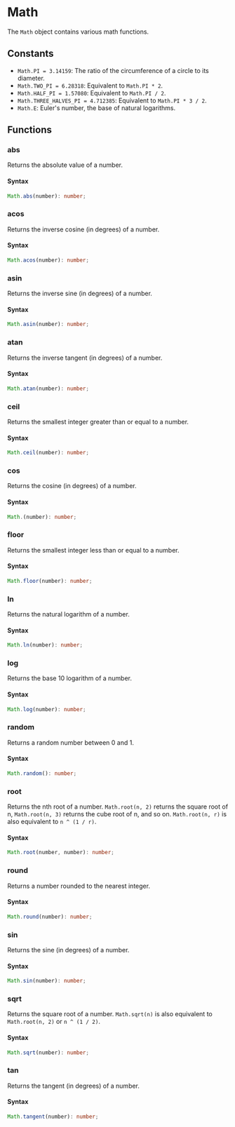 # Math
The `Math` object contains various math functions.

## Constants
- `Math.PI = 3.14159`: The ratio of the circumference of a circle to its diameter.
- `Math.TWO_PI = 6.28318`: Equivalent to `Math.PI * 2`.
- `Math.HALF_PI = 1.57080`: Equivalent to `Math.PI / 2`.
- `Math.THREE_HALVES_PI = 4.712385`: Equivalent to `Math.PI * 3 / 2`.
- `Math.E`: Euler's number, the base of natural logarithms.

## Functions
### abs
Returns the absolute value of a number.
#### Syntax
```ts
Math.abs(number): number;
```

### acos
Returns the inverse cosine (in degrees) of a number.
#### Syntax
```ts
Math.acos(number): number;
```

### asin
Returns the inverse sine (in degrees) of a number.
#### Syntax
```ts
Math.asin(number): number;
```

### atan
Returns the inverse tangent (in degrees) of a number.
#### Syntax
```ts
Math.atan(number): number;
```

### ceil
Returns the smallest integer greater than or equal to a number.
#### Syntax
```ts
Math.ceil(number): number;
```

### cos
Returns the cosine (in degrees) of a number.
#### Syntax
```ts
Math.(number): number;
```

### floor
Returns the smallest integer less than or equal to a number.
#### Syntax
```ts
Math.floor(number): number;
```

### ln 
Returns the natural logarithm of a number.
#### Syntax
```ts
Math.ln(number): number;
```

### log
Returns the base 10 logarithm of a number.
#### Syntax
```ts
Math.log(number): number;
```

### random 
Returns a random number between 0 and 1.
#### Syntax
```ts
Math.random(): number;
```

### root 
Returns the nth root of a number. `Math.root(n, 2)` returns the square root of n, `Math.root(n, 3)` returns the cube root of n, and so on. `Math.root(n, r)` is also equivalent to `n ^ (1 / r)`.
#### Syntax
```ts
Math.root(number, number): number;
```

### round 
Returns a number rounded to the nearest integer.
#### Syntax
```ts
Math.round(number): number;
```

### sin 
Returns the sine (in degrees) of a number.
#### Syntax
```ts
Math.sin(number): number;
```

### sqrt 
Returns the square root of a number. `Math.sqrt(n)` is also equivalent to `Math.root(n, 2)` or `n ^ (1 / 2)`.
#### Syntax
```ts
Math.sqrt(number): number;
```

### tan 
Returns the tangent (in degrees) of a number.
#### Syntax
```ts
Math.tangent(number): number;
```
